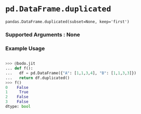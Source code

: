 # `pd.DataFrame.duplicated`

`pandas.DataFrame.duplicated(subset=None, keep='first')`

### Supported Arguments : None

### Example Usage

```py

>>> @bodo.jit
... def f():
...   df = pd.DataFrame({"A": [1,1,3,4], "B": [1,1,3,3]})
...   return df.duplicated()
>>> f()
0    False
1     True
2    False
3    False
dtype: bool
```
